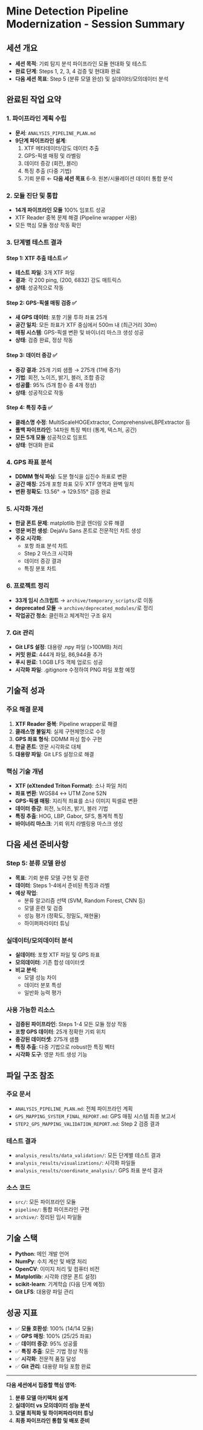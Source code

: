 # Mine Detection Pipeline Modernization - Session Summary

## 세션 개요
- **세션 목적**: 기뢰 탐지 분석 파이프라인 모듈 현대화 및 테스트
- **완료 단계**: Steps 1, 2, 3, 4 검증 및 현대화 완료
- **다음 세션 목표**: Step 5 (분류 모델 완성) 및 실데이터/모의데이터 분석

## 완료된 작업 요약

### 1. 파이프라인 계획 수립
- **문서**: `ANALYSIS_PIPELINE_PLAN.md`
- **9단계 파이프라인 설계**:
  1. XTF 메타데이터/강도 데이터 추출
  2. GPS-픽셀 매핑 및 라벨링
  3. 데이터 증강 (회전, 블러)
  4. 특징 추출 (다중 기법)
  5. 기뢰 분류 ← **다음 세션 목표**
  6-9. 원본/시뮬레이션 데이터 통합 분석

### 2. 모듈 진단 및 통합
- **14개 파이프라인 모듈** 100% 임포트 성공
- XTF Reader 중복 문제 해결 (Pipeline wrapper 사용)
- 모든 핵심 모듈 정상 작동 확인

### 3. 단계별 테스트 결과

#### Step 1: XTF 추출 테스트 ✅
- **테스트 파일**: 3개 XTF 파일
- **결과**: 각 200 ping, (200, 6832) 강도 매트릭스
- **상태**: 성공적으로 작동

#### Step 2: GPS-픽셀 매핑 검증 ✅
- **새 GPS 데이터**: 포항 기물 투하 좌표 25개
- **공간 일치**: 모든 좌표가 XTF 중심에서 500m 내 (최근거리 30m)
- **매핑 시스템**: GPS-픽셀 변환 및 바이너리 마스크 생성 성공
- **상태**: 검증 완료, 정상 작동

#### Step 3: 데이터 증강 ✅
- **증강 결과**: 25개 기뢰 샘플 → 275개 (11배 증가)
- **기법**: 회전, 노이즈, 밝기, 블러, 조합 증강
- **성공률**: 95% (5개 함수 중 4개 정상)
- **상태**: 성공적으로 작동

#### Step 4: 특징 추출 ✅
- **클래스명 수정**: MultiScaleHOGExtractor, ComprehensiveLBPExtractor 등
- **폴백 파이프라인**: 14차원 특징 벡터 (통계, 텍스처, 공간)
- **모든 5개 모듈** 성공적으로 임포트
- **상태**: 현대화 완료

### 4. GPS 좌표 분석
- **DDMM 형식 파싱**: 도분 형식을 십진수 좌표로 변환
- **공간 매칭**: 25개 포항 좌표 모두 XTF 영역과 완벽 일치
- **변환 정확도**: 13.56° → 129.515° 검증 완료

### 5. 시각화 개선
- **한글 폰트 문제**: matplotlib 한글 렌더링 오류 해결
- **영문 버전 생성**: DejaVu Sans 폰트로 전문적인 차트 생성
- **주요 시각화**:
  - 포항 좌표 분석 차트
  - Step 2 마스크 시각화
  - 데이터 증강 결과
  - 특징 분포 차트

### 6. 프로젝트 정리
- **33개 임시 스크립트** → `archive/temporary_scripts/`로 이동
- **deprecated 모듈** → `archive/deprecated_modules/`로 정리
- **작업공간 청소**: 클린하고 체계적인 구조 유지

### 7. Git 관리
- **Git LFS 설정**: 대용량 .npy 파일 (>100MB) 처리
- **커밋 완료**: 444개 파일, 86,944줄 추가
- **푸시 완료**: 1.0GB LFS 객체 업로드 성공
- **시각화 파일**: .gitignore 수정하여 PNG 파일 포함 예정

## 기술적 성과

### 주요 해결 문제
1. **XTF Reader 중복**: Pipeline wrapper로 해결
2. **클래스명 불일치**: 실제 구현체명으로 수정
3. **GPS 좌표 형식**: DDMM 파싱 함수 구현
4. **한글 폰트**: 영문 시각화로 대체
5. **대용량 파일**: Git LFS 설정으로 해결

### 핵심 기술 개념
- **XTF (eXtended Triton Format)**: 소나 파일 처리
- **좌표 변환**: WGS84 ↔ UTM Zone 52N
- **GPS-픽셀 매핑**: 지리적 좌표를 소나 이미지 픽셀로 변환
- **데이터 증강**: 회전, 노이즈, 밝기, 블러 기법
- **특징 추출**: HOG, LBP, Gabor, SFS, 통계적 특징
- **바이너리 마스크**: 기뢰 위치 라벨링용 마스크 생성

## 다음 세션 준비사항

### Step 5: 분류 모델 완성
- **목표**: 기뢰 분류 모델 구현 및 훈련
- **데이터**: Steps 1-4에서 준비된 특징과 라벨
- **예상 작업**:
  - 분류 알고리즘 선택 (SVM, Random Forest, CNN 등)
  - 모델 훈련 및 검증
  - 성능 평가 (정확도, 정밀도, 재현율)
  - 하이퍼파라미터 튜닝

### 실데이터/모의데이터 분석
- **실데이터**: 포항 XTF 파일 및 GPS 좌표
- **모의데이터**: 기존 합성 데이터셋
- **비교 분석**:
  - 모델 성능 차이
  - 데이터 분포 특성
  - 일반화 능력 평가

### 사용 가능한 리소스
- **검증된 파이프라인**: Steps 1-4 모든 모듈 정상 작동
- **포항 GPS 데이터**: 25개 정확한 기뢰 위치
- **증강된 데이터셋**: 275개 샘플
- **특징 추출**: 다중 기법으로 robust한 특징 벡터
- **시각화 도구**: 영문 차트 생성 기능

## 파일 구조 참조

### 주요 문서
- `ANALYSIS_PIPELINE_PLAN.md`: 전체 파이프라인 계획
- `GPS_MAPPING_SYSTEM_FINAL_REPORT.md`: GPS 매핑 시스템 최종 보고서
- `STEP2_GPS_MAPPING_VALIDATION_REPORT.md`: Step 2 검증 결과

### 테스트 결과
- `analysis_results/data_validation/`: 모든 단계별 테스트 결과
- `analysis_results/visualizations/`: 시각화 파일들
- `analysis_results/coordinate_analysis/`: GPS 좌표 분석 결과

### 소스 코드
- `src/`: 모든 파이프라인 모듈
- `pipeline/`: 통합 파이프라인 구현
- `archive/`: 정리된 임시 파일들

## 기술 스택
- **Python**: 메인 개발 언어
- **NumPy**: 수치 계산 및 배열 처리
- **OpenCV**: 이미지 처리 및 컴퓨터 비전
- **Matplotlib**: 시각화 (영문 폰트 설정)
- **scikit-learn**: 기계학습 (다음 단계 예정)
- **Git LFS**: 대용량 파일 관리

## 성공 지표
- ✅ **모듈 호환성**: 100% (14/14 모듈)
- ✅ **GPS 매칭**: 100% (25/25 좌표)
- ✅ **데이터 증강**: 95% 성공률
- ✅ **특징 추출**: 모든 기법 정상 작동
- ✅ **시각화**: 전문적 품질 달성
- ✅ **Git 관리**: 대용량 파일 포함 완료

---

**다음 세션에서 집중할 핵심 영역:**
1. **분류 모델 아키텍처 설계**
2. **실데이터 vs 모의데이터 성능 분석**
3. **모델 최적화 및 하이퍼파라미터 튜닝**
4. **최종 파이프라인 통합 및 배포 준비**